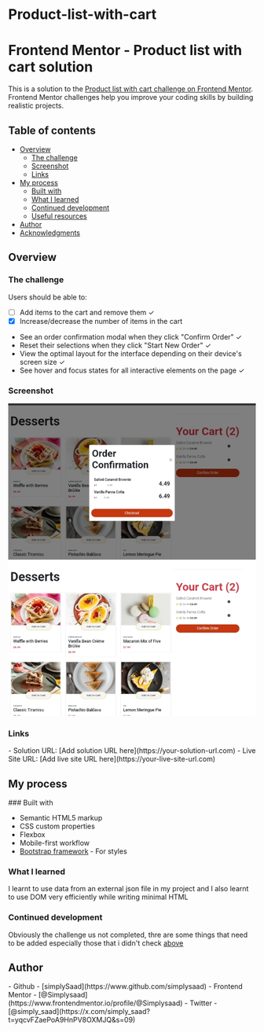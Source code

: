 # Product-list-with-cart
# Frontend Mentor - Product list with cart solution

This is a solution to the [Product list with cart challenge on Frontend Mentor](https://www.frontendmentor.io/challenges/product-list-with-cart-5MmqLVAp_d). Frontend Mentor challenges help you improve your coding skills by building realistic projects. 

## Table of contents

- [Overview](#overview)
  - [The challenge](#the-challenge)
  - [Screenshot](#screenshot)
  - [Links](#links)
- [My process](#my-process)
  - [Built with](#built-with)
  - [What I learned](#what-i-learned)
  - [Continued development](#continued-development)
  - [Useful resources](#useful-resources)
- [Author](#author)
- [Acknowledgments](#acknowledgments)

## Overview 
<a id="overview">

### The challenge
<a id="the-challenge">

Users should be able to:

- [ ] Add items to the cart and remove them &check;
- [x] Increase/decrease the number of items in the cart
- See an order confirmation modal when they click "Confirm Order" &check;
- Reset their selections when they click "Start New Order" &check;
- View the optimal layout for the interface depending on their device's screen size &check;
- See hover and focus states for all interactive elements on the page &check;

### Screenshot
<a id="screenshot">

![](./screenshot_1.jpg)
![](./screenshot_2.jpg)

### Links
<a id="links">
- Solution URL: [Add solution URL here](https://your-solution-url.com)
- Live Site URL: [Add live site URL here](https://your-live-site-url.com)

## My process
<a id="my-process">
### Built with
<a id="built-with">

- Semantic HTML5 markup
- CSS custom properties
- Flexbox
- Mobile-first workflow
- [Bootstrap framework](https://getbootstrap.com/) - For styles

### What I learned
<a id="what-i-learned">


I learnt to use data from an external json file in my project
and I also learnt to use DOM very efficiently while writing minimal HTML

### Continued development
<a id="continued-development">

  Obviously the challenge us not completed, thre are some things that need to be added especially those that i didn't check [above](#the-challenge)

## Author
<a id="author">
- Github - [simplySaad](https://www.github.com/simplysaad)
- Frontend Mentor - [@Simplysaad](https://www.frontendmentor.io/profile/@Simplysaad)
- Twitter - [@simply_saad](https://x.com/simply_saad?t=yqcvFZaePoA9HnPV8OXMJQ&s=09)
